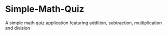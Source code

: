 # Simple-Math-Quiz
A simple math quiz application featuring addition, subtraction, multiplication and division

